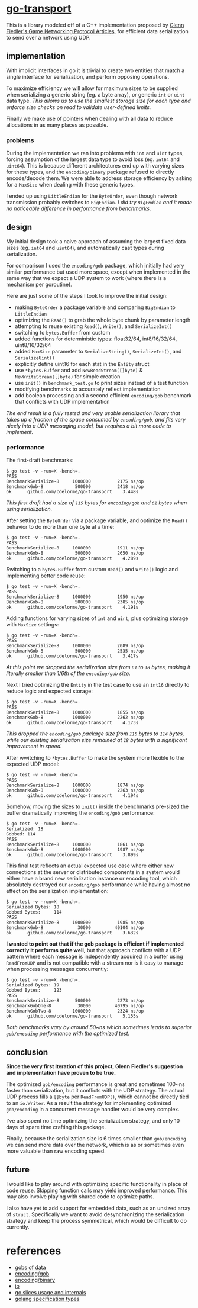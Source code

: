 
# [go-transport](https://github.com/cdelorme/go-transport)

This is a library modeled off of a C++ implementation proposed by [Glenn Fiedler's Game Networking Protocol Articles](http://gafferongames.com/2016/05/10/building-a-game-network-protocol/), for efficient data serialization to send over a network using UDP.


## implementation

With implicit interfaces in go it is trivial to create two entities that match a single interface for serialization, and perform opposing operations.

To maximize efficiency we will allow for maximum sizes to be supplied when serializing a generic string (eg. a byte array), or generic `int` or `uint` data type.  _This allows us to use the smallest storage size for each type and enforce size checks on read to validate user-defined limits._

Finally we make use of pointers when dealing with all data to reduce allocations in as many places as possible.


### problems

During the implementation we ran into problems with `int` and `uint` types, forcing assumption of the largest data type to avoid loss (eg. `int64` and `uint64`).  This is because different architectures end up with varying sizes for these types, and the `encoding/binary` package refused to directly encode/decode them.  We were able to address storage efficiency by asking for a `MaxSize` when dealing with these generic types.

I ended up using `LittleEndian` for the `ByteOrder`, even though network transmission probably switches to `BigEndian`.  _I did try `BigEndian` and it made no noticeable difference in performance from benchmarks._


## design

My initial design took a naive approach of assuming the largest fixed data sizes (eg. `int64` and `uint64`), and automatically cast types during serialization.

For comparison I used the `encoding/gob` package, which initially had very similar performance but used more space, except when implemented in the same way that we expect a UDP system to work (where there is a mechanism per goroutine).

Here are just some of the steps I took to improve the initial design:

- making `ByteOrder` a package variable and comparing `BigEndian` to `LittleEndian`
- optimizing the `Read()` to grab the whole byte chunk by parameter length
- attempting to reuse existing `Read()`, `Write()`, and `SerializeInt()`
- switching to `bytes.Buffer` from custom
- added functions for deterministic types: float32/64, int8/16/32/64, uint8/16/32/64
- added `MaxSize` parameter to `SerializeString()`, `SerializeInt()`, and `SerializeUint()`
- explicitly define uint16 for each stat in the `Entity` struct
- use `*bytes.Buffer` and add `NewReadStream([]byte)` & `NewWriteStream([]byte)` for simple creation
- use `init()` in `benchmark_test.go` to print sizes instead of a test function
- modifying benchmarks to accurately reflect implementation
- add boolean processing and a second efficient `encoding/gob` benchmark that conflicts with UDP implementation

_The end result is a fully tested and very usable serialization library that takes up a fraction of the space consumed by `encoding/gob`, and fits very nicely into a UDP messaging model, but requires a bit more code to implement._


### performance

The first-draft benchmarks:

	$ go test -v -run=X -bench=.
	PASS
	BenchmarkSerialize-8	 1000000	      2175 ns/op
	BenchmarkGob-8      	  500000	      2418 ns/op
	ok  	github.com/cdelorme/go-transport	3.448s

_This first draft had a size of `115` bytes for `encoding/gob` and `61` bytes when using serialization._

After setting the `ByteOrder` via a package variable, and optimize the `Read()` behavior to do more than one byte at a time:

	$ go test -v -run=X -bench=.
	PASS
	BenchmarkSerialize-8	 1000000	      1911 ns/op
	BenchmarkGob-8      	  500000	      2650 ns/op
	ok  	github.com/cdelorme/go-transport	4.289s

Switching to a `bytes.Buffer` from custom `Read()` and `Write()` logic and implementing better code reuse:

	$ go test -v -run=X -bench=.
	PASS
	BenchmarkSerialize-8	 1000000	      1950 ns/op
	BenchmarkGob-8      	  500000	      2385 ns/op
	ok  	github.com/cdelorme/go-transport	4.191s

Adding functions for varying sizes of `int` and `uint`, plus optimizing storage with `MaxSize` settings:

	$ go test -v -run=X -bench=.
	PASS
	BenchmarkSerialize-8	 1000000	      2089 ns/op
	BenchmarkGob-8      	  500000	      2535 ns/op
	ok  	github.com/cdelorme/go-transport	3.417s

_At this point we dropped the serialization size from `61` to `18` bytes, making it literally smaller than 1/6th of the `encoding/gob` size._

Next I tried optimizing the `Entity` in the test case to use an `int16` directly to reduce logic and expected storage:

	$ go test -v -run=X -bench=.
	PASS
	BenchmarkSerialize-8	 1000000	      1855 ns/op
	BenchmarkGob-8      	 1000000	      2262 ns/op
	ok  	github.com/cdelorme/go-transport	4.173s

_This dropped the `encoding/gob` package size from `115` bytes to `114` bytes, while our existing serialization size remained at `18` bytes with a significant improvement in speed._

After wwitching to `*bytes.Buffer` to make the system more flexible to the expected UDP model:

	$ go test -v -run=X -bench=.
	PASS
	BenchmarkSerialize-8	 1000000	      1874 ns/op
	BenchmarkGob-8      	 1000000	      2263 ns/op
	ok  	github.com/cdelorme/go-transport	4.194s

Somehow, moving the sizes to `init()` inside the benchmarks pre-sized the buffer dramatically improving the `encoding/gob` performance:

	$ go test -v -run=X -bench=.
	Serialized: 18
	Gobbed: 114
	PASS
	BenchmarkSerialize-8	 1000000	      1861 ns/op
	BenchmarkGob-8      	 1000000	      1987 ns/op
	ok  	github.com/cdelorme/go-transport	3.899s

This final test reflects an actual expected use case where either new connections at the server or distributed components in a system would either have a brand new serialization instance or encoding tool, which absolutely destroyed our `encoding/gob` performance while having almost no effect on the serialization implementation:

	$ go test -v -run=X -bench=.
	Serialized Bytes: 18
	Gobbed Bytes:     114
	PASS
	BenchmarkSerialize-8	 1000000	      1985 ns/op
	BenchmarkGob-8      	   30000	     40104 ns/op
	ok  	github.com/cdelorme/go-transport	3.632s

**I wanted to point out that if the gob package is efficient if implemented correctly it performs quite well,** but that approach conflicts with a UDP pattern where each message is independently acquired in a buffer using `ReadFromUDP` and is not compatible with a stream nor is it easy to manage when processing messages concurrently:

	$ go test -v -run=X -bench=.
	Serialized Bytes: 19
	Gobbed Bytes:     123
	PASS
	BenchmarkSerialize-8	  500000	      2273 ns/op
	BenchmarkGobOne-8   	   30000	     40795 ns/op
	BenchmarkGobTwo-8   	 1000000	      2324 ns/op
	ok  	github.com/cdelorme/go-transport	5.155s

_Both benchmarks vary by around 50~ns which sometimes leads to superior `gob/encoding` performance with the optimized test._


## conclusion

**Since the very first iteration of this project, Glenn Fiedler's suggestion and implementation have proven to be true.**

The optimized `gob/encoding` performance is great and sometimes 100~ns faster than serialization, but it conflicts with the UDP strategy.  The actual UDP process fills a `[]byte` per `ReadFromUDP()`, which cannot be directly tied to an `io.Writer`.  As a result the strategy for implementing optimized `gob/encoding` in a concurrent message handler would be very complex.

I've also spent no time optimizing the serialization strategy, and only 10 days of spare time crafting this package.

Finally, because the serialization size is 6 times smaller than `gob/encoding` we can send more data over the network, which is as or sometimes even more valuable than raw encoding speed.


## future

I would like to play around with optimizing specific functionality in place of code reuse.  Skipping function calls may yield improved performance.  This may also involve playing with shared code to optimize paths.

I also have yet to add support for embedded data, such as an unsized array of `struct`.  Specifically we want to avoid desynchronizing the serialization strategy and keep the process symmetrical, which would be difficult to do currently.


# references

- [gobs of data](https://blog.golang.org/gobs-of-data)
- [encoding/gob](https://golang.org/pkg/encoding/gob/)
- [encoding/binary](https://golang.org/pkg/encoding/binary/)
- [io](https://golang.org/pkg/io/)
- [go slices usage and internals](https://blog.golang.org/go-slices-usage-and-internals)
- [golang specification types](https://golang.org/ref/spec#Types)
